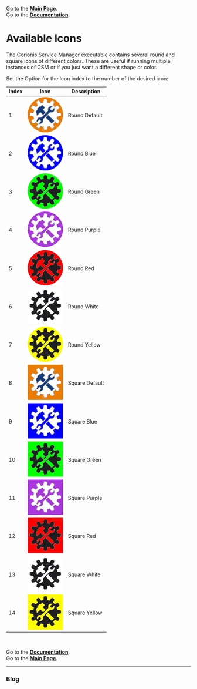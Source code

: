 Go to the [**Main Page**](index).<br/>
Go to the [**Documentation**](help).

# Available Icons
The Corionis Service Manager executable contains several round and square icons of
different colors. These are useful if running multiple instances of CSM or if you
just want a different shape or color.

Set the Option for the Icon index to the number of the desired icon:

Index | Icon | Description
----- | ---------- | ------------------------
1 | ![Round Bronco](res/manager-round.bronco.png "Round Bronco") | Round Default
2 | ![Round Blue](res/manager-round.blue.png "Round Blue") | Round Blue
3 | ![Round Green](res/manager-round.green.png "Round Green") | Round Green
4 | ![Round Purple](res/manager-round.purple.png "Round Purple") | Round Purple
5 | ![Round Red](res/manager-round.red.png "Round Red") | Round Red
6 | ![Round White](res/manager-round.white.png "Round White") | Round White
7 | ![Round Yellow](res/manager-round.yellow.png "Round Yellow") | Round Yellow
8 | ![Square Bronco](res/manager-square.bronco.png "Square Bronco") | Square Default
9 | ![Square Blue](res/manager-square.blue.png "Square Blue") | Square Blue
10 | ![Square Green](res/manager-square.green.png "Square Green") | Square Green
11 | ![Square Purple](res/manager-square.purple.png "Square Purple") | Square Purple
12 | ![Square Red](res/manager-square.red.png "Square Red") | Square Red
13 | ![Square White](res/manager-square.white.png "Square White") | Square White
14 | ![Square Yellow](res/manager-square.yellow.png "Square Yellow") | Square Yellow

<br/>

Go to the [**Documentation**](help).<br/>
Go to the [**Main Page**](index).

---

### Blog
